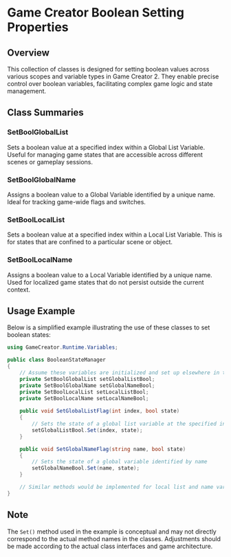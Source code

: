 
# Game Creator Boolean Setting Properties

## Overview
This collection of classes is designed for setting boolean values across various scopes and variable types in Game Creator 2. They enable precise control over boolean variables, facilitating complex game logic and state management.

## Class Summaries

### SetBoolGlobalList
Sets a boolean value at a specified index within a Global List Variable. Useful for managing game states that are accessible across different scenes or gameplay sessions.

### SetBoolGlobalName
Assigns a boolean value to a Global Variable identified by a unique name. Ideal for tracking game-wide flags and switches.

### SetBoolLocalList
Sets a boolean value at a specified index within a Local List Variable. This is for states that are confined to a particular scene or object.

### SetBoolLocalName
Assigns a boolean value to a Local Variable identified by a unique name. Used for localized game states that do not persist outside the current context.

## Usage Example
Below is a simplified example illustrating the use of these classes to set boolean states:

```csharp
using GameCreator.Runtime.Variables;

public class BooleanStateManager
{
    // Assume these variables are initialized and set up elsewhere in the game code
    private SetBoolGlobalList setGlobalListBool;
    private SetBoolGlobalName setGlobalNameBool;
    private SetBoolLocalList setLocalListBool;
    private SetBoolLocalName setLocalNameBool;
    
    public void SetGlobalListFlag(int index, bool state)
    {
        // Sets the state of a global list variable at the specified index
        setGlobalListBool.Set(index, state);
    }

    public void SetGlobalNameFlag(string name, bool state)
    {
        // Sets the state of a global variable identified by name
        setGlobalNameBool.Set(name, state);
    }

    // Similar methods would be implemented for local list and name variables
}
```

## Note
The `Set()` method used in the example is conceptual and may not directly correspond to the actual method names in the classes. Adjustments should be made according to the actual class interfaces and game architecture.

